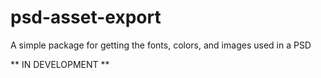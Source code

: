 # psd-asset-export 

A simple package for getting the fonts, colors, and images used in a PSD

** IN DEVELOPMENT **
